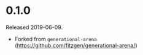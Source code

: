 # 0.1.0

Released 2019-06-09.

* Forked from `generational-arena` (https://github.com/fitzgen/generational-arena/)
